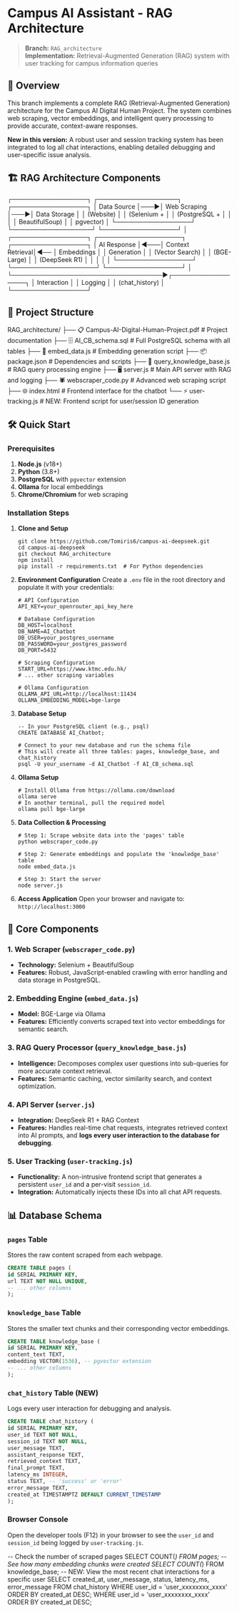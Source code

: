 # Campus AI Assistant - RAG Architecture
> **Branch:** `RAG_architecture`  
> **Implementation:** Retrieval-Augmented Generation (RAG) system with user tracking for campus information queries

## 🚀 Overview
This branch implements a complete RAG (Retrieval-Augmented Generation) architecture for the Campus AI Digital Human Project. The system combines web scraping, vector embeddings, and intelligent query processing to provide accurate, context-aware responses.

**New in this version:** A robust user and session tracking system has been integrated to log all chat interactions, enabling detailed debugging and user-specific issue analysis.

## 🏗️ RAG Architecture Components


┌─────────────────┐    ┌──────────────────┐    ┌─────────────────┐
│   Data Source   │───▶│   Web Scraping   │───▶│  Data Storage  │
│  (Website)      │    │  (Selenium +     │    │ (PostgreSQL +   │
│                 │    │   BeautifulSoup) │    │   pgvector)     │
└─────────────────┘    └──────────────────┘    └─────────────────┘
                                                         │
┌─────────────────┐    ┌───────────────────┐    ┌─────────────────┐
│   AI Response   │◀───│ Context Retrieval│◀── │   Embeddings    │
│   Generation    │    │   (Vector Search) │    │   (BGE-Large)   │
│  (DeepSeek R1)  │    │                   │    │                 │
└─────────────────┘    └───────────────────┘    └─────────────────┘
      │
      └──────────────────────────────────▶┌─────────────────┐
                                          │  Interaction   │
                                          │    Logging     │
                                          │ (chat_history) │
                                          └─────────────────┘


## 📁 Project Structure

RAG_architecture/
├── 📋 Campus-AI-Digital-Human-Project.pdf    # Project documentation
├── 🗄️ AI_CB_schema.sql                       # Full PostgreSQL schema with all tables
├── 🔧 embed_data.js                          # Embedding generation script
├── 📦 package.json                           # Dependencies and scripts
├── 🧠 query_knowledge_base.js                # RAG query processing engine
├── 🖥️ server.js                              # Main API server with RAG and logging
├── 🕷️ webscraper_code.py                     # Advanced web scraping script
├── 🌐 index.html                             # Frontend interface for the chatbot
└── ⚡ user-tracking.js                      # NEW: Frontend script for user/session ID generation



## 🛠️ Quick Start
### Prerequisites
1. **Node.js** (v18+)
2. **Python** (3.8+)
3. **PostgreSQL** with `pgvector` extension
4. **Ollama** for local embeddings
5. **Chrome/Chromium** for web scraping

### Installation Steps
1.  **Clone and Setup**
    ```
    git clone https://github.com/Tomiris6/campus-ai-deepseek.git
    cd campus-ai-deepseek
    git checkout RAG_architecture
    npm install
    pip install -r requirements.txt  # For Python dependencies
    ```
2.  **Environment Configuration**
    Create a `.env` file in the root directory and populate it with your credentials:
    ```
    # API Configuration
    API_KEY=your_openrouter_api_key_here

    # Database Configuration  
    DB_HOST=localhost
    DB_NAME=AI_Chatbot
    DB_USER=your_postgres_username
    DB_PASSWORD=your_postgres_password
    DB_PORT=5432

    # Scraping Configuration
    START_URL=https://www.ktmc.edu.hk/
    # ... other scraping variables

    # Ollama Configuration
    OLLAMA_API_URL=http://localhost:11434
    OLLAMA_EMBEDDING_MODEL=bge-large
    ```
3.  **Database Setup**
    ```
    -- In your PostgreSQL client (e.g., psql)
    CREATE DATABASE AI_Chatbot;
    ```
    ```
    # Connect to your new database and run the schema file
    # This will create all three tables: pages, knowledge_base, and chat_history
    psql -U your_username -d AI_Chatbot -f AI_CB_schema.sql
    ```
4.  **Ollama Setup**
    ```
    # Install Ollama from https://ollama.com/download
    ollama serve
    # In another terminal, pull the required model
    ollama pull bge-large
    ```
5.  **Data Collection & Processing**
    ```
    # Step 1: Scrape website data into the 'pages' table
    python webscraper_code.py
    
    # Step 2: Generate embeddings and populate the 'knowledge_base' table
    node embed_data.js
    
    # Step 3: Start the server
    node server.js
    ```
6.  **Access Application**
    Open your browser and navigate to: `http://localhost:3000`

## 🔧 Core Components
### 1. **Web Scraper** (`webscraper_code.py`)
- **Technology:** Selenium + BeautifulSoup
- **Features:** Robust, JavaScript-enabled crawling with error handling and data storage in PostgreSQL.

### 2. **Embedding Engine** (`embed_data.js`)
- **Model:** BGE-Large via Ollama
- **Features:** Efficiently converts scraped text into vector embeddings for semantic search.

### 3. **RAG Query Processor** (`query_knowledge_base.js`)
- **Intelligence:** Decomposes complex user questions into sub-queries for more accurate context retrieval.
- **Features:** Semantic caching, vector similarity search, and context optimization.

### 4. **API Server** (`server.js`)
- **Integration:** DeepSeek R1 + RAG Context
- **Features:** Handles real-time chat requests, integrates retrieved context into AI prompts, and **logs every user interaction to the database for debugging**.

### 5. **User Tracking** (`user-tracking.js`)
- **Functionality:** A non-intrusive frontend script that generates a persistent `user_id` and a per-visit `session_id`.
- **Integration:** Automatically injects these IDs into all chat API requests.

## 📊 Database Schema

### **`pages` Table**
Stores the raw content scraped from each webpage.

```sql
CREATE TABLE pages (
id SERIAL PRIMARY KEY,
url TEXT NOT NULL UNIQUE,
-- ... other columns
);
```

### **`knowledge_base` Table**
Stores the smaller text chunks and their corresponding vector embeddings.

```sql
CREATE TABLE knowledge_base (
id SERIAL PRIMARY KEY,
content_text TEXT,
embedding VECTOR(1536), -- pgvector extension
-- ... other columns
);
```

### **`chat_history` Table (NEW)**
Logs every user interaction for debugging and analysis.

```sql
CREATE TABLE chat_history (
id SERIAL PRIMARY KEY,
user_id TEXT NOT NULL,
session_id TEXT NOT NULL,
user_message TEXT,
assistant_response TEXT,
retrieved_context TEXT,
final_prompt TEXT,
latency_ms INTEGER,
status TEXT, -- 'success' or 'error'
error_message TEXT,
created_at TIMESTAMPTZ DEFAULT CURRENT_TIMESTAMP
);
```

### **Browser Console**
Open the developer tools (F12) in your browser to see the `user_id` and `session_id` being logged by `user-tracking.js`.


-- Check the number of scraped pages
SELECT COUNT(*) FROM pages;
-- See how many embedding chunks were created
SELECT COUNT(*) FROM knowledge_base;
-- NEW: View the most recent chat interactions for a specific user
SELECT created_at, user_message, status, latency_ms, error_message
FROM chat_history
WHERE user_id = 'user_xxxxxxxx_xxxx'
ORDER BY created_at DESC;
WHERE user_id = 'user_xxxxxxxx_xxxx'
ORDER BY created_at DESC;
